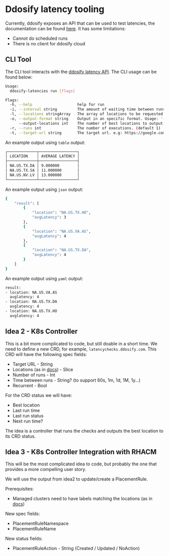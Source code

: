 # Ddosify latency tooling

Currently, ddosify exposes an API that can be used to test latencies, the documentation can be found [here](https://docs.ddosify.com/cloud/api/latency-testing-api). It has some limitations:

* Cannot do scheduled runs
* There is no client for ddosify cloud

## CLI Tool

The CLI tool interacts with the [ddosify latency API](https://docs.ddosify.com/cloud/api/latency-testing-api). The CLI usage can be found below:

~~~sh
Usage:
  ddosify-latencies run [flags]

Flags:
  -h, --help                    help for run
  -i, --interval string         The amount of waiting time between runs. (default "1m")
  -l, --locations stringArray   The array of locations to be requested. e.g: NA.US.*,NA.EU.* (default [EU.ES.*])
  -o, --output-format string    Output in an specific format. Usage: '-o [ table | yaml | json ]' (default "table")
      --output-locations int    The number of best locations to output. (default 1)
  -r, --runs int                The number of executions. (default 1)
  -t, --target-url string       The target url. e.g: https://google.com
~~~

An example output using `table` output:

~~~sh
┌─────────────┬─────────────────┐
│ LOCATION    │ AVERAGE LATENCY │
├─────────────┼─────────────────┤
│ NA.US.TX.DA │ 9.000000        │
│ NA.US.TX.SA │ 11.000000       │
│ NA.US.NV.LV │ 13.000000       │
└─────────────┴─────────────────┘
~~~

An example output using `json` output:

~~~sh
{
    "result": [
        {
            "location": "NA.US.TX.HO",
            "avgLatency": 3
        },
        {
            "location": "NA.US.VA.AS",
            "avgLatency": 4
        },
        {
            "location": "NA.US.TX.DA",
            "avgLatency": 4
        }
    ]
}
~~~

An example output using `yaml` output:

~~~sh
result:
- location: NA.US.VA.AS
  avglatency: 4
- location: NA.US.TX.DA
  avglatency: 4
- location: NA.US.TX.HO
  avglatency: 4
~~~

## Idea 2 - K8s Controller

This is a bit more complicated to code, but still doable in a short time. We need to define a new CRD, for example, `latencychecks.ddosify.com`. This CRD will have the following spec fields:

* Target URL - String
* Locations (as in [docs](https://docs.ddosify.com/cloud/api/latency-testing-api#example-usages-of-locations-object)) - Slice
* Number of runs - Int
* Time between runs - String? (to support 60s, 1m, 1d, 1M, 1y…)
* Recurrent - Bool

For the CRD status we will have:

* Best location
* Last run time
* Last run status
* Next run time?

The idea is a controller that runs the checks and outputs the best location to its CRD status.

## Idea 3 - K8s Controller Integration with RHACM

This will be the most complicated idea to code, but probably the one that provides a more compelling user story.

We will use the output from idea2 to update/create a PlacementRule.

Prerequisites:

* Managed clusters need to have labels matching the locations (as in [docs](https://docs.ddosify.com/cloud/api/latency-testing-api#example-usages-of-locations-object))

New spec fields:

* PlacementRuleNamespace
* PlacementRuleName

New status fields:

* PlacementRuleAction - String (Created / Updated / NoAction)